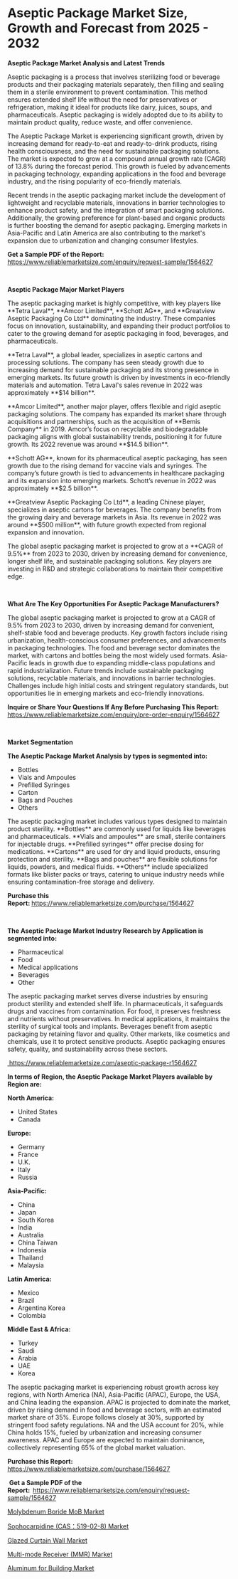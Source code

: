 <p><h1>Aseptic Package Market Size, Growth and Forecast from 2025 - 2032</h1></p><p><strong>Aseptic Package Market Analysis and Latest Trends</strong></p>
<p><p>Aseptic packaging is a process that involves sterilizing food or beverage products and their packaging materials separately, then filling and sealing them in a sterile environment to prevent contamination. This method ensures extended shelf life without the need for preservatives or refrigeration, making it ideal for products like dairy, juices, soups, and pharmaceuticals. Aseptic packaging is widely adopted due to its ability to maintain product quality, reduce waste, and offer convenience.</p><p>The Aseptic Package Market is experiencing significant growth, driven by increasing demand for ready-to-eat and ready-to-drink products, rising health consciousness, and the need for sustainable packaging solutions. The market is expected to grow at a compound annual growth rate (CAGR) of 13.8% during the forecast period. This growth is fueled by advancements in packaging technology, expanding applications in the food and beverage industry, and the rising popularity of eco-friendly materials.</p><p>Recent trends in the aseptic packaging market include the development of lightweight and recyclable materials, innovations in barrier technologies to enhance product safety, and the integration of smart packaging solutions. Additionally, the growing preference for plant-based and organic products is further boosting the demand for aseptic packaging. Emerging markets in Asia-Pacific and Latin America are also contributing to the market's expansion due to urbanization and changing consumer lifestyles.</p></p>
<p><strong>Get a Sample PDF of the Report:&nbsp;</strong> <a href="https://www.reliablemarketsize.com/enquiry/request-sample/1564627?utm_campaign=1901&utm_medium=2&utm_source=Github&utm_content=ia&utm_term=25012025&utm_id=aseptic-package">https://www.reliablemarketsize.com/enquiry/request-sample/1564627</a></p>
<p>&nbsp;</p>
<p><strong>Aseptic Package Major Market Players</strong></p>
<p><p>The aseptic packaging market is highly competitive, with key players like **Tetra Laval**, **Amcor Limited**, **Schott AG**, and **Greatview Aseptic Packaging Co Ltd** dominating the industry. These companies focus on innovation, sustainability, and expanding their product portfolios to cater to the growing demand for aseptic packaging in food, beverages, and pharmaceuticals.</p><p>**Tetra Laval**, a global leader, specializes in aseptic cartons and processing solutions. The company has seen steady growth due to increasing demand for sustainable packaging and its strong presence in emerging markets. Its future growth is driven by investments in eco-friendly materials and automation. Tetra Laval's sales revenue in 2022 was approximately **$14 billion**.</p><p>**Amcor Limited**, another major player, offers flexible and rigid aseptic packaging solutions. The company has expanded its market share through acquisitions and partnerships, such as the acquisition of **Bemis Company** in 2019. Amcor’s focus on recyclable and biodegradable packaging aligns with global sustainability trends, positioning it for future growth. Its 2022 revenue was around **$14.5 billion**.</p><p>**Schott AG**, known for its pharmaceutical aseptic packaging, has seen growth due to the rising demand for vaccine vials and syringes. The company’s future growth is tied to advancements in healthcare packaging and its expansion into emerging markets. Schott’s revenue in 2022 was approximately **$2.5 billion**.</p><p>**Greatview Aseptic Packaging Co Ltd**, a leading Chinese player, specializes in aseptic cartons for beverages. The company benefits from the growing dairy and beverage markets in Asia. Its revenue in 2022 was around **$500 million**, with future growth expected from regional expansion and innovation.</p><p>The global aseptic packaging market is projected to grow at a **CAGR of 9.5%** from 2023 to 2030, driven by increasing demand for convenience, longer shelf life, and sustainable packaging solutions. Key players are investing in R&D and strategic collaborations to maintain their competitive edge.</p></p>
<p>&nbsp;</p>
<p><strong>What Are The Key Opportunities For Aseptic Package Manufacturers?</strong></p>
<p><p>The global aseptic packaging market is projected to grow at a CAGR of 9.5% from 2023 to 2030, driven by increasing demand for convenient, shelf-stable food and beverage products. Key growth factors include rising urbanization, health-conscious consumer preferences, and advancements in packaging technologies. The food and beverage sector dominates the market, with cartons and bottles being the most widely used formats. Asia-Pacific leads in growth due to expanding middle-class populations and rapid industrialization. Future trends include sustainable packaging solutions, recyclable materials, and innovations in barrier technologies. Challenges include high initial costs and stringent regulatory standards, but opportunities lie in emerging markets and eco-friendly innovations.</p></p>
<p><strong>Inquire or Share Your Questions If Any Before Purchasing This Report:</strong> <a href="https://www.reliablemarketsize.com/enquiry/pre-order-enquiry/1564627?utm_campaign=1901&utm_medium=2&utm_source=Github&utm_content=ia&utm_term=25012025&utm_id=aseptic-package">https://www.reliablemarketsize.com/enquiry/pre-order-enquiry/1564627</a></p>
<p>&nbsp;</p>
<p><strong>Market Segmentation</strong></p>
<p><strong>The Aseptic Package Market Analysis by types is segmented into:</strong></p>
<p><ul><li>Bottles</li><li>Vials and Ampoules</li><li>Prefilled Syringes</li><li>Carton</li><li>Bags and Pouches</li><li>Others</li></ul></p>
<p><p>The aseptic packaging market includes various types designed to maintain product sterility. **Bottles** are commonly used for liquids like beverages and pharmaceuticals. **Vials and ampoules** are small, sterile containers for injectable drugs. **Prefilled syringes** offer precise dosing for medications. **Cartons** are used for dry and liquid products, ensuring protection and sterility. **Bags and pouches** are flexible solutions for liquids, powders, and medical fluids. **Others** include specialized formats like blister packs or trays, catering to unique industry needs while ensuring contamination-free storage and delivery.</p></p>
<p><strong>Purchase this Report:&nbsp;</strong><a href="https://www.reliablemarketsize.com/purchase/1564627?utm_campaign=1901&utm_medium=2&utm_source=Github&utm_content=ia&utm_term=25012025&utm_id=aseptic-package">https://www.reliablemarketsize.com/purchase/1564627</a></p>
<p>&nbsp;</p>
<p><strong>The Aseptic Package Market Industry Research by Application is segmented into:</strong></p>
<p><ul><li>Pharmaceutical</li><li>Food</li><li>Medical applications</li><li>Beverages</li><li>Other</li></ul></p>
<p><p>The aseptic packaging market serves diverse industries by ensuring product sterility and extended shelf life. In pharmaceuticals, it safeguards drugs and vaccines from contamination. For food, it preserves freshness and nutrients without preservatives. In medical applications, it maintains the sterility of surgical tools and implants. Beverages benefit from aseptic packaging by retaining flavor and quality. Other markets, like cosmetics and chemicals, use it to protect sensitive products. Aseptic packaging ensures safety, quality, and sustainability across these sectors.</p></p>
<p><a href="https://www.reliablemarketsize.com/aseptic-package-r1564627?utm_campaign=1901&utm_medium=2&utm_source=Github&utm_content=ia&utm_term=25012025&utm_id=aseptic-package">&nbsp;https://www.reliablemarketsize.com/aseptic-package-r1564627</a></p>
<p><strong>In terms of Region, the Aseptic Package Market Players available by Region are:</strong></p>
<p>
    <p> <strong> North America: </strong>
        <ul>
            <li>United States</li>
            <li>Canada</li>
        </ul>
        </p> 
    <p> <strong> Europe: </strong>
        <ul>
            <li>Germany</li>
            <li>France</li>
            <li>U.K.</li>
            <li>Italy</li>
            <li>Russia</li>
        </ul>
        </p> 
    <p> <strong> Asia-Pacific: </strong>
        <ul>
            <li>China</li>
            <li>Japan</li>
            <li>South Korea</li>
            <li>India</li>
            <li>Australia</li>
            <li>China Taiwan</li>
            <li>Indonesia</li>
            <li>Thailand</li>
            <li>Malaysia</li>
        </ul>
        </p> 
    <p> <strong> Latin America: </strong>
        <ul>
            <li>Mexico</li>
            <li>Brazil</li>
            <li>Argentina Korea</li>
            <li>Colombia</li>
        </ul>
        </p> 
    <p> <strong> Middle East & Africa: </strong>
        <ul>
            <li>Turkey</li>
            <li>Saudi</li>
            <li>Arabia</li>
            <li>UAE</li>
            <li>Korea</li>
        </ul>
    </p>
    </p>
<p><p>The aseptic packaging market is experiencing robust growth across key regions, with North America (NA), Asia-Pacific (APAC), Europe, the USA, and China leading the expansion. APAC is projected to dominate the market, driven by rising demand in food and beverage sectors, with an estimated market share of 35%. Europe follows closely at 30%, supported by stringent food safety regulations. NA and the USA account for 20%, while China holds 15%, fueled by urbanization and increasing consumer awareness. APAC and Europe are expected to maintain dominance, collectively representing 65% of the global market valuation.</p></p>
<p><strong>Purchase this Report: </strong><a href="https://www.reliablemarketsize.com/purchase/1564627?utm_campaign=1901&utm_medium=2&utm_source=Github&utm_content=ia&utm_term=25012025&utm_id=aseptic-package">https://www.reliablemarketsize.com/purchase/1564627</a></p>
<p>&nbsp;<strong>Get a Sample PDF of the Report:&nbsp;&nbsp;</strong><a href="https://www.reliablemarketsize.com/enquiry/request-sample/1564627?utm_campaign=1901&utm_medium=2&utm_source=Github&utm_content=ia&utm_term=25012025&utm_id=aseptic-package">https://www.reliablemarketsize.com/enquiry/request-sample/1564627</a></p>
<p><strong></strong></p>
<p><p><a href="https://www.linkedin.com/pulse/international-molybdenum-boride-mob-market-growing-extraordinary-khkxe?utm_campaign=1901&utm_medium=2&utm_source=Github&utm_content=ia&utm_term=25012025&utm_id=aseptic-package">Molybdenum Boride MoB Market</a></p><p><a href="https://www.linkedin.com/pulse/sophocarpidine-cas519-02-8-market-size-share-detailed-uvtec?utm_campaign=1901&utm_medium=2&utm_source=Github&utm_content=ia&utm_term=25012025&utm_id=aseptic-package">Sophocarpidine (CAS：519-02-8) Market</a></p><p><a href="https://github.com/benhaeneye/Market-Research-Report-List-1/blob/main/glazed-curtain-wall-market.md?utm_campaign=1901&utm_medium=2&utm_source=Github&utm_content=ia&utm_term=25012025&utm_id=aseptic-package">Glazed Curtain Wall Market</a></p><p><a href="https://www.linkedin.com/pulse/global-multi-mode-receiver-mmr-market-size-andtrends-affecting-cj3ie?utm_campaign=1901&utm_medium=2&utm_source=Github&utm_content=ia&utm_term=25012025&utm_id=aseptic-package">Multi-mode Receiver (MMR) Market</a></p><p><a href="https://github.com/ajatawlasta/Market-Research-Report-List-1/blob/main/aluminum-for-building-market.md?utm_campaign=1901&utm_medium=2&utm_source=Github&utm_content=ia&utm_term=25012025&utm_id=aseptic-package">Aluminum for Building Market</a></p></p>